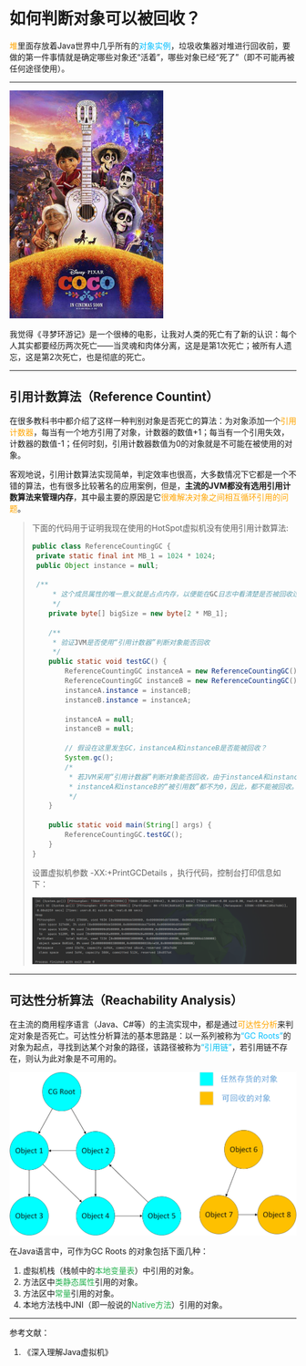 # 如何判断对象可以被回收？

<font color = orange>堆</font>里面存放着Java世界中几乎所有的<font color = #00BFFF>对象实例</font>，垃圾收集器对堆进行回收前，要做的第一件事情就是确定哪些对象还“活着”，哪些对象已经“死了”（即不可能再被任何途径使用）。

---

<img src="markdown/2.如何判断对象可以被回收？.assets/f3d3572c11dfa9ec3c8597a608bbe205908fc14e.png" alt="img" style="zoom:50%;" />

我觉得《寻梦环游记》是一个很棒的电影，让我对人类的死亡有了新的认识：每个人其实都要经历两次死亡——当灵魂和肉体分离，这是是第1次死亡；被所有人遗忘，这是第2次死亡，也是彻底的死亡。

---

## 引用计数算法（Reference Countint）

在很多教科书中都介绍了这样一种判别对象是否死亡的算法：为对象添加一个<font color = orange>引用计数器</font>，每当有一个地方引用了对象，计数器的数值+1；每当有一个引用失效，计数器的数值-1；任何时刻，引用计数器数值为0的对象就是不可能在被使用的对象。

客观地说，引用计数算法实现简单，判定效率也很高，大多数情况下它都是一个不错的算法，也有很多比较著名的应用案例，但是，**主流的JVM都没有选用引用计数算法来管理内存**，其中最主要的原因是它<font color = orange>很难解决对象之间相互循环引用的问题</font>。

> 下面的代码用于证明我现在使用的HotSpot虚拟机没有使用引用计数算法:
>
> ```java
> public class ReferenceCountingGC {
>  private static final int MB_1 = 1024 * 1024;
>  public Object instance = null;
> 
>  /**
>      * 这个成员属性的唯一意义就是占点内存，以便能在GC日志中看清楚是否被回收过。
>      */
>     private byte[] bigSize = new byte[2 * MB_1];
> 
>     /**
>      * 验证JVM是否使用“引用计数器”判断对象能否回收
>      */
>     public static void testGC() {
>         ReferenceCountingGC instanceA = new ReferenceCountingGC();
>         ReferenceCountingGC instanceB = new ReferenceCountingGC();
>         instanceA.instance = instanceB;
>         instanceB.instance = instanceA;
> 
>         instanceA = null;
>         instanceB = null;
> 
>         // 假设在这里发生GC，instanceA和instanceB是否能被回收？
>         System.gc();
>         /*
>          * 若JVM采用“引用计数器”判断对象能否回收，由于instanceA和instanceB相互引用，
>          * instanceA和instanceB的“被引用数”都不为0，因此，都不能被回收。
>          */
>     }
> 
>     public static void main(String[] args) {
>         ReferenceCountingGC.testGC();
>     }
> }
> ```
> 设置虚拟机参数 -XX:+PrintGCDetails ，执行代码，控制台打印信息如下：
>
> ![image-20200512202153639](markdown/2.如何判断对象可以被回收？.assets/image-20200512202153639.png)

---

## 可达性分析算法（Reachability Analysis）

在主流的商用程序语言（Java、C#等）的主流实现中，都是通过<font color = orange>可达性分析</font>来判定对象是否死亡。可达性分析算法的基本思路是：以一系列被称为<font color = #00BFFF>“GC Roots”</font>的对象为起点，寻找到达某个对象的路径，该路径被称为<font color = #00BFF>“引用链”</font>，若引用链不存在，则认为此对象是不可用的。

<img src="markdown/2.如何判断对象可以被回收？.assets/image-20200512212817168.png" alt="image-20200512212817168" style="zoom:50%;" />

在Java语言中，可作为GC Roots 的对象包括下面几种：

1. 虚拟机栈（栈帧中的<font color = 22B14C>本地变量表</font>）中引用的对象。
2. 方法区中<font color = 22B14C>类静态属性</font>引用的对象。
3. 方法区中<font color = 22B14C>常量</font>引用的对象。
4. 本地方法栈中JNI（即一般说的<font color = 22B14C>Native方法</font>）引用的对象。

---

参考文献：

1. 《深入理解Java虚拟机》

